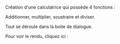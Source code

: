 Création d'une calculatrice qui possède 4 fonctions :

Additionner, multiplier, soustraire et diviser.

Tout se déroule dans la boite de dialogue.

Pour voir le rendu, cliquez ici :
